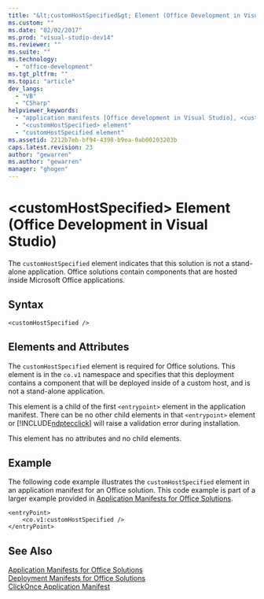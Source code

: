 ```yaml
---
title: "&lt;customHostSpecified&gt; Element (Office Development in Visual Studio) | Microsoft Docs"
ms.custom: ""
ms.date: "02/02/2017"
ms.prod: "visual-studio-dev14"
ms.reviewer: ""
ms.suite: ""
ms.technology: 
  - "office-development"
ms.tgt_pltfrm: ""
ms.topic: "article"
dev_langs: 
  - "VB"
  - "CSharp"
helpviewer_keywords: 
  - "application manifests [Office development in Visual Studio], <customHostSpecified> element"
  - "<customHostSpecified> element"
  - "customHostSpecified element"
ms.assetid: 2212b7eb-bf94-4398-b9ea-0ab00203203b
caps.latest.revision: 23
author: "gewarren"
ms.author: "gewarren"
manager: "ghogen"
---
```

# &lt;customHostSpecified&gt; Element (Office Development in Visual Studio)
  The `customHostSpecified` element indicates that this solution is not a stand-alone application. Office solutions contain components that are hosted inside Microsoft Office applications.  
  
## Syntax  
  
```  
<customHostSpecified />  
```  
  
## Elements and Attributes  
 The `customHostSpecified` element is required for Office solutions. This element is in the `co.v1` namespace and specifies that this deployment contains a component that will be deployed inside of a custom host, and is not a stand-alone application.  
  
 This element is a child of the first `<entrypoint>` element in the application manifest. There can be no other child elements in that `<entrypoint>` element or [!INCLUDE[ndptecclick](../vsto/includes/ndptecclick-md.md)] will raise a validation error during installation.  
  
 This element has no attributes and no child elements.  
  
## Example  
 The following code example illustrates the `customHostSpecified` element in an application manifest for an Office  solution. This code example is part of a larger example provided in [Application Manifests for Office Solutions](../vsto/application-manifests-for-office-solutions.md).  
  
```  
<entryPoint>  
    <co.v1:customHostSpecified />  
</entryPoint>  
```  
  
## See Also  
 [Application Manifests for Office Solutions](../vsto/application-manifests-for-office-solutions.md)   
 [Deployment Manifests for Office Solutions](../vsto/deployment-manifests-for-office-solutions.md)   
 [ClickOnce Application Manifest](/visualstudio/deployment/clickonce-application-manifest)  
  
  